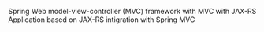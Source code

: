 
Spring Web model-view-controller (MVC) framework with MVC with JAX-RS
Application based on JAX-RS intigration with Spring MVC
